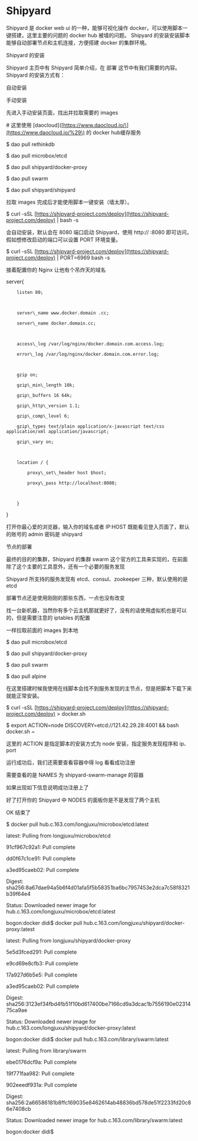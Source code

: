 # Shipyard

Shipyard 是 docker web ui 的一种，能够可视化操作 docker，可以使用脚本一键搭建，这里主要的问题的 docker hub 被墙的问题。 Shipyard 的安装安装脚本能够自动部署节点和主机连接，方便搭建 docker 的集群环境。

Shipyard 的安装

Shipyard 主页中有 Shipyard 简单介绍，在 部署 这节中有我们需要的内容。 Shipyard 的安装方式有：

自动安装

手动安装

先进入手动安装页面，找出并拉取需要的 images

\# 这里使用 \[daocloud\]\([https://www.daocloud.io/\](https://www.daocloud.io/%29\) 的 docker hub缓存服务

$ dao pull rethinkdb

$ dao pull microbox/etcd

$ dao pull shipyard/docker-proxy

$ dao pull swarm

$ dao pull shipyard/shipyard

拉取 images 完成后才能使用脚本一键安装（墙太厚）。

$ curl -sSL [https://shipyard-project.com/deploy](https://shipyard-project.com/deploy) \| bash -s

会自动安装，默认会在 8080 端口启动 Shipyard，使用 http:// :8080 即可访问，假如想修改启动的端口可以设置 PORT 环境变量。

$ curl -sSL [https://shipyard-project.com/deploy](https://shipyard-project.com/deploy) \| PORT=6969 bash -s

接着配置你的 Nginx 让他有个吊炸天的域名

server{

```
    listen 80;



    server\_name www.docker.domain .cc;

    server\_name docker.domain.cc;



    access\_log /var/log/nginx/docker.domain.com.access.log;

    error\_log /var/log/nginx/docker.domain.com.error.log;



    gzip on;

    gzip\_min\_length 10k;

    gzip\_buffers 16 64k;

    gzip\_http\_version 1.1;

    gzip\_comp\_level 6;

    gzip\_types text/plain application/x-javascript text/css application/xml application/javascript;

    gzip\_vary on;



    location / {

        proxy\_set\_header host $host;

        proxy\_pass http://localhost:8080;



    }
```

}

打开你最心爱的浏览器，输入你的域名或者 IP:HOST 既能看见登入页面了，默认的账号的 admin 密码是 shipyard

节点的部署

最终的目的的集群，Shipyard 的集群 swarm 这个官方的工具来实现的，在前面除了这个主要的工具意外，还有一个必要的服务发现

Shipyard 所支持的服务发现有 etcd、consul、zookeeper 三种，默认使用的是 etcd

部署节点还是使用刚刚的那些东西，一点也没有改变

找一台新机器，当然你有多个云主机那就更好了，没有的话使用虚拟机也是可以的，但是需要注意的 iptables 的配置

一样拉取前面的 images 到本地

$ dao pull microbox/etcd

$ dao pull shipyard/docker-proxy

$ dao pull swarm

$ dao pull alpine

在这里搭建时候我使用在线脚本会找不到服务发现的主节点，但是把脚本下载下来就能正常安装。

$ curl -sSL [https://shipyard-project.com/deploy](https://shipyard-project.com/deploy) &gt; docker.sh

$ export ACTION=node DISCOVERY=etcd://121.42.29.28:4001 && bash docker.sh                                                                                                       ~

这里的 ACTION 是指定脚本的安装方式为 node 安装，指定服务发现程序和 ip、port

运行成功后，我们还需要查看容器中得 log 看看成功注册

需要查看的是 NAMES 为 shipyard-swarm-manage 的容器

如果出现如下信息说明成功注册上了

好了打开你的 Shipyard 中 NODES 的面板你是不是发现了两个主机

OK 结束了

$ docker pull hub.c.163.com/longjuxu/microbox/etcd:latest

latest: Pulling from longjuxu/microbox/etcd

91cf967c92a1: Pull complete

dd0f67c1ce91: Pull complete

a3ed95caeb02: Pull complete

Digest: sha256:8a67dae94a5b6f4d01afa5f5b58351ba6bc7957453e2dca7c58f8321b39f64e4

Status: Downloaded newer image for hub.c.163.com/longjuxu/microbox/etcd:latest

bogon:docker didi$ docker pull hub.c.163.com/longjuxu/shipyard/docker-proxy:latest

latest: Pulling from longjuxu/shipyard/docker-proxy

5e5d3fced291: Pull complete

e9cd69e8cfb3: Pull complete

17a927d6b5e5: Pull complete

a3ed95caeb02: Pull complete

Digest: sha256:3123ef34fbd4fb51f10bd617400be7166cd9a3dcac1b7556190e0231475ca9ae

Status: Downloaded newer image for hub.c.163.com/longjuxu/shipyard/docker-proxy:latest

bogon:docker didi$ docker pull hub.c.163.com/library/swarm:latest

latest: Pulling from library/swarm

ebe0176dcf9a: Pull complete

19f771faa982: Pull complete

902eeedf931a: Pull complete

Digest: sha256:2a66586181b8ffc169035e8462614ab48836bd578de51f2233fd20c86e7408cb

Status: Downloaded newer image for hub.c.163.com/library/swarm:latest

bogon:docker didi$

